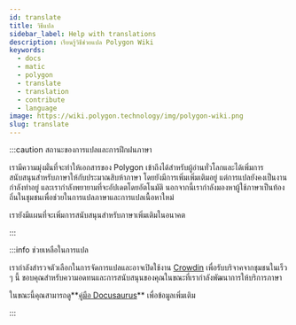 ```yaml
---
id: translate
title: วิธีแปล
sidebar_label: Help with translations
description: เรียนรู้วิธีช่วยแปล Polygon Wiki
keywords:
  - docs
  - matic
  - polygon
  - translate
  - translation
  - contribute
  - language
image: https://wiki.polygon.technology/img/polygon-wiki.png
slug: translate
---
```


:::caution สถานะของการแปลและการฝึกฝนภาษา

เรามีความมุ่งมั่นที่จะทำให้เอกสารของ Polygon เข้าถึงได้สำหรับผู้อ่านทั่วโลกและได้เพิ่มการสนับสนุนสำหรับภาษาให้กับประมาณสิบห้าภาษา โดยยังมีการเพิ่มเพิ่มเติมอยู่ แต่การแปลยังคงเป็นงานกำลังทำอยู่ และเรากำลังพยายามที่จะอัปเดตโดยอัตโนมัติ นอกจากนี้เรากำลังมองหาผู้ใช้ภาษาเป็นท้องถิ่นในชุมชนเพื่อช่วยในการแปลภาษาและการแปลเนื้อหาใหม่

เรายังมีแผนที่จะเพิ่มการสนับสนุนสำหรับภาษาเพิ่มเติมในอนาคต

:::

:::info ช่วยเหลือในการแปล

เรากำลังสำรวจตัวเลือกในการจัดการแปลและอาจเปิดใช้งาน [Crowdin](https://crowdin.com/) เพื่อรับบริจาคจากชุมชนในเร็ว ๆ นี้ ขอบคุณสำหรับความอดทนและการสนับสนุนของคุณในขณะที่เรากำลังพัฒนาการให้บริการภาษา

ในขณะนี้คุณสามารถดู**[คู่มือ Docusaurus](https://docusaurus.io/docs/i18n/crowdin#translate-the-sources)** เพื่อข้อมูลเพิ่มเติม

:::


